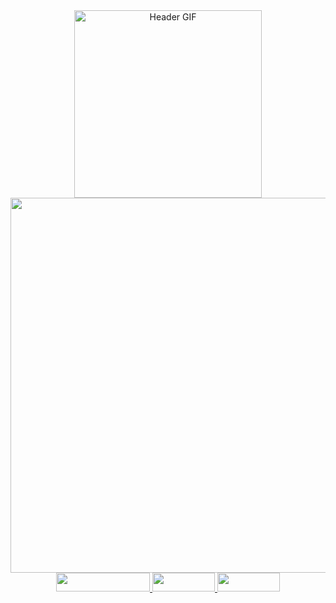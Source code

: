 <div id="header" align="center">
  <picture>
    <!-- Light Theme GIF -->
    <source srcset="assets/gif_transparent.gif" media="(prefers-color-scheme: light)">
    <!-- Dark Theme GIF -->
    <source srcset="assets/gif_MS.gif" media="(prefers-color-scheme: dark)">
    <!-- Default GIF (fallback if no theme is detected) -->
    <img src="assets/gif_light.gif" alt="Header GIF" width="300">
  </picture>
</div>


<div id="header" align="center">
  <img src="assets/gif_MS.gif" width="600"/>
   <div id="badges">
  <a href="sifmanos.github.io">
    <img src="https://img.shields.io/badge/Personal%20WebPage-5d7af3" width="150" height="30"/>
  </a>
   <a href="www.linkedin.com/in/sifmanos">
    <img src="https://img.shields.io/badge/LinkedIn-e4d021" width="100" height="30"/>
  </a>
    <a href="https://www.instagram.com/sifmanos_/">
    <img src="https://img.shields.io/badge/Instagram-dd8ae2" width="100" height="30"/>
  </a>
</div>
</div>
